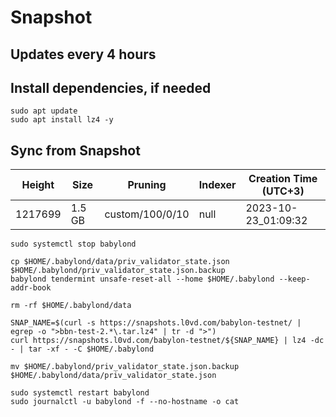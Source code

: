 # Snapshot

## Updates every 4 hours

## Install dependencies, if needed
```
sudo apt update
sudo apt install lz4 -y
```

## Sync from Snapshot  
| Height  | Size | Pruning | Indexer | Creation Time (UTC+3) |
| --------- | --------- | --------- | --------- | --------- |
| 1217699  | 1.5 GB  | custom/100/0/10 | null | 2023-10-23_01:09:32 |

```
sudo systemctl stop babylond

cp $HOME/.babylond/data/priv_validator_state.json $HOME/.babylond/priv_validator_state.json.backup
babylond tendermint unsafe-reset-all --home $HOME/.babylond --keep-addr-book

rm -rf $HOME/.babylond/data 

SNAP_NAME=$(curl -s https://snapshots.l0vd.com/babylon-testnet/ | egrep -o ">bbn-test-2.*\.tar.lz4" | tr -d ">")
curl https://snapshots.l0vd.com/babylon-testnet/${SNAP_NAME} | lz4 -dc - | tar -xf - -C $HOME/.babylond

mv $HOME/.babylond/priv_validator_state.json.backup $HOME/.babylond/data/priv_validator_state.json

sudo systemctl restart babylond
sudo journalctl -u babylond -f --no-hostname -o cat